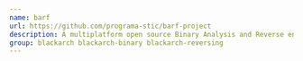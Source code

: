 ```yaml
---
name: barf
url: https://github.com/programa-stic/barf-project
description: A multiplatform open source Binary Analysis and Reverse engineering Framework.
group: blackarch blackarch-binary blackarch-reversing
---
```

